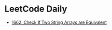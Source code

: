 # LeetCode Daily

* [1662. Check If Two String Arrays are Equivalent](./1662.%20Check%20If%20Two%20String%20Array%20are%20Equivalent/PROBLEM.md)
